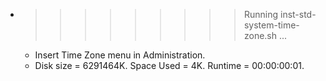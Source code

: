 * >>>>>>>>> Running inst-std-system-time-zone.sh ...
  * Insert Time Zone menu in Administration.
  * Disk size = 6291464K. Space Used = 4K. Runtime = 00:00:00:01.
